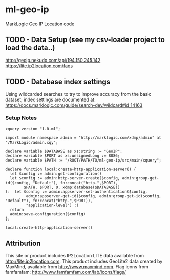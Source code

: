 # ml-geo-ip
MarkLogic Geo IP Location code

## TODO - Data Setup (see my csv-loader project to load the data..)


http://geoip.nekudo.com/api/194.150.245.142
https://lite.ip2location.com/faqs



## TODO - Database index settings

Using wildcarded searches to try to improve accuracy from the basic dataset; index settings are documented at:
https://docs.marklogic.com/guide/search-dev/wildcard#id_14163


### Setup Notes
```xquery
xquery version "1.0-ml";

import module namespace admin = "http://marklogic.com/xdmp/admin" at "/MarkLogic/admin.xqy";

declare variable $DATABASE as xs:string := "GeoIP";
declare variable $PORT as xs:unsignedLong := 8086;
declare variable $PATH := "/ROOT/PATH/TO/ml-geo-ip/src/main/xquery";

declare function local:create-http-application-server() {
  let $config := admin:get-configuration()
  let $config := admin:http-server-create($config, admin:group-get-id($config, "Default"), fn:concat("http-",$PORT),
        $PATH, $PORT, 0, xdmp:database($DATABASE))
(:  let $config := admin:appserver-set-authentication($config,
         admin:appserver-get-id($config, admin:group-get-id($config, "Default"), fn:concat("http-",$PORT)),
         "application-level") :)
  return
  admin:save-configuration($config)
};

local:create-http-application-server()
```

## Attribution

This site or product includes IP2Location LITE data available from <a href="http://lite.ip2location.com">http://lite.ip2location.com</a>.
This product includes GeoLite2 data created by MaxMind, available from <a href="http://www.maxmind.com">http://www.maxmind.com</a>.
Flag icons from famfamfam: http://www.famfamfam.com/lab/icons/flags/ 